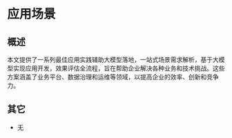 # 应用场景 

## 概述

本文提供了一系列最佳应用实践辅助大模型落地，一站式场景需求解析，基于大模型实现应用开发，效果评估全流程，旨在帮助企业解决各种业务和技术挑战。这些方案涵盖了业务平台、数据治理和运维等领域，以提高企业的效率、创新和竞争力。

<SolutionPage />

## 其它

- 无